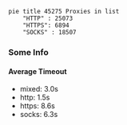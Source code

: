 
```mermaid
pie title 45275 Proxies in list
    "HTTP" : 25073
    "HTTPS": 6894
    "SOCKS" : 18507
```

### Some Info
#### Average Timeout

- mixed: 3.0s
- http: 1.5s
- https: 8.6s
- socks: 6.3s